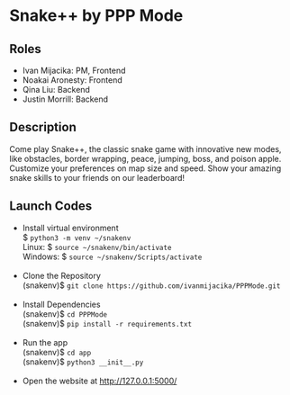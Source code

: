 # Snake++ by PPP Mode 

## Roles
- Ivan Mijacika: PM, Frontend
- Noakai Aronesty: Frontend
- Qina Liu: Backend
- Justin Morrill: Backend

## Description
Come play Snake++, the classic snake game with innovative new modes, like obstacles, border wrapping, peace, jumping, boss, and poison apple. Customize your preferences on map size and speed. Show your amazing snake skills to your friends on our leaderboard! 

## Launch Codes
- Install virtual environment <br>
$ ```python3 -m venv ~/snakenv``` <br>
Linux: $ ```source ~/snakenv/bin/activate``` <br>
Windows: $ ```source ~/snakenv/Scripts/activate```  <br><br>
- Clone the Repository <br>
(snakenv)$ ```git clone https://github.com/ivanmijacika/PPPMode.git``` <br><br>
- Install Dependencies <br>
(snakenv)$ ```cd PPPMode ``` <br>
(snakenv)$ ```pip install -r requirements.txt``` <br><br> 
- Run the app <br>
(snakenv)$ ```cd app``` <br>
(snakenv)$ ```python3 __init__.py``` <br><br>
- Open the website at http://127.0.0.1:5000/
